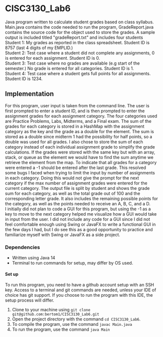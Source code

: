 # CISC3130_Lab6
Java program written to calculate student grades based on class syllabus. Main.java contains the code needed to run the program, GradeReport.java contains
the source code for the object used to store the grades. A sample output is included titled "gradeReport.txt" and includes four students  
Student 1: My grades as reported in the class spreadsheet. Student ID is 8757 (last 4 digits of my EMPLID.)  
Student 2: Test case where a student did not complete any assignments, 0 is entered for each assignment. Student ID is 0.  
Student 3: Test case where no grades are available (e.g start of the semester.) No grade is entered for all categories. Student ID is 1.  
Student 4: Test case where a student gets full points for all assignments. Student ID is 1234.
## Implementation
For this program, user input is taken from the command line. The user is first prompted to enter a student ID, and is then prompted to enter the assignment grades
for each assignment category. The four categories used are Practice Problems, Labs, Midterms, and a Final exam. The sum of the grades for each category is stored in a 
HashMap with the assignment category as the key and the grade as a double for the element. The sum is stored as a double since midterm 1 had the possibility for half points, so
a double was used for all grades. I also chose to store the sum of each category instead of each individual assignment grade to simplify the grade calculations. If the grades were
stored with the same key but with an array, stack, or queue as the element we would have to find the sum anytime we retrieve the element from the map. To indicate that all grades for 
a category were entered a -1 should be entered after the last grade. This resolved some bugs I faced when trying to limit the input by number of assignments in each category. Doing
this would not give the prompt for the next category if the max number of assignment grades were entered for the current category. The output file is split by student and shows the
grade sum for each category, as well as the total grade out of 100 and the corresponding letter grade. It also includes the remaining possible points for the category, as well as
the points needed to receive an A, B, C, and a D.  
I initially did not plan to code a GUI for this program, but using the -1 as a key to move to the next category helped me visualize how a GUI would take in input from the user. I
did not include any code for a GUI since I did not feel comfortable enough using Swing or JavaFX to write a functional GUI in the few days I had, but I do see this as a good opportunity to practice 
and familiarize myself with Swing or JavaFX as a side project.
### Dependencies
* Written using Java 14
* Terminal to run commands for setup, may differ by OS used.
#### Set up
To run this program, you need to have a github account setup with an SSH key. Access to a terminal and git commands
are needed, unless your IDE of choice has git support. If you choose to run the program with this IDE,
the setup process will differ.  
1. Clone to your machine using `git clone git@github.com:bertom1/CISC3130_Lab6.git` 
2. Open the project directory with the command `cd CISC3130_Lab6`.
3. To compile the program, use the command `javac Main.java`
4. To run the program, use the command `java Main`
